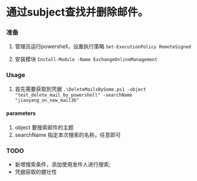 # 通过subject查找并删除邮件。

### 准备
1. 管理员运行powershell，设置执行策略
`Set-ExecutionPolicy RemoteSigned` 

2. 安装模块
`Install-Module -Name ExchangeOnlineManagement` 

### Usage
1. 首先需要获取到凭据
` .\DeleteMailsBySome.ps1 -object "test_delete_mail_by_powershell" -searchName "jiaoyang_on_new_mail36" ` 

#### parameters
1. object 要搜索邮件的主题
2. searchName 指定本次搜索的名称，任意即可

### TODO
- 新增搜索条件，添加使用发件人进行搜索;
- 凭据获取的健壮性